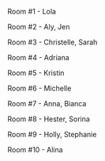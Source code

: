 
Room #1 - Lola 

Room #2 - Aly, Jen 

Room #3 - Christelle, Sarah 

Room #4 - Adriana 

Room #5 - Kristin 

Room #6 - Michelle 

Room #7 - Anna, Bianca 

Room #8 - Hester, Sorina 

Room #9 - Holly, Stephanie 

Room #10 - Alina 
